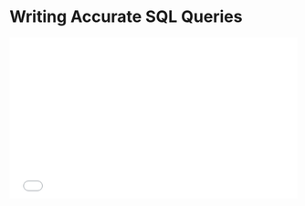# Writing Accurate SQL Queries

<div style="position: relative; width: 100%; height: 0; padding-bottom: 56.25%; overflow: hidden;">
  <iframe src="${PRIVATE_VIDEO_INTRO_1}" frameborder="0" allowfullscreen style="position: absolute; top: 0; left: 0; width: 100%; height: 100%; border: none; object-fit: cover;" />
</div>

Now that you’ve crafted your questions, it's time to generate the SQL queries that will extract the relevant information. Writing good SQL queries involves more than just translating the question into SQL—it requires attention to detail and a methodical approach. Let’s break down the key steps to writing quality queries.

## 1. Extract Key Instructions from the NLQ

The first and most important step in writing a SQL query is identifying the critical details from the natural language question (NLQ). This is where many people struggle—they miss important elements that lead to irrelevant or incomplete queries. Make sure to mark all the essential instructions that the NLQ is asking for, so nothing is overlooked.

## 2. Use Meaningful Aliases and CTEs

To improve query readability and maintainability, it’s advisable to use meaningful aliases for tables and columns. Additionally, use Common Table Expressions (CTEs) wherever needed to break down complex logic into simpler, reusable steps.

## 3. Return at Least One Row

An effective query should return at least one row in its output. If your query returns no data, check your logic and ensure that all conditions are correct and aligned with the NLQ.

## 4. SQL Quality Checklist

To ensure the query meets quality standards, follow this checklist:

<img height="329" width="602" src="${PRIVATE_IMAGE_INTRO_4}" />



:::tip
&#x20;  ✅**SQL follows NLQ accurately:**
&#x20;         The query should correctly reflect the natural language question, addressing all its requirements.
&#x20;  ✅**Logical correctness:**
&#x20;         Ensure the SQL is logically sound and flows in a structured manner that makes sense.
&#x20;  ✅**Avoid unnecessary columns:**
&#x20;        Only include the columns needed for the specific question. Extra columns can clutter results and slow down execution.
&#x20;  ✅**Include all necessary columns:**
&#x20;         Make sure every column needed by the NLQ is present in the SELECT statement.
&#x20;  ✅**Use relevant aliases:**
&#x20;         All columns in the final SELECT statement should have clear and meaningful aliases to improve readability.
&#x20;  ✅**Correct use of aggregate functions:**
&#x20;         Ensure that aggregate functions such as SUM(), AVG(), COUNT(), etc., are used correctly according to the NLQ's requirements.
&#x20;  ✅**Joins are accurate:**
&#x20;         Verify that the joins are based on the correct keys and match the corresponding tables. Avoid using joins that are not required.
&#x20;  ✅**Group by keys, not names:**
&#x20;         When using GROUP BY, make sure to group by key columns, not names, unless specifically required by the NLQ.
&#x20;  ✅**Use ORDER BY sparingly:**
&#x20;         Only use ORDER BY when explicitly requested by the NLQ or if needed to filter top results.
&#x20;  ✅**Correct sorting order:**
&#x20;         Ensure the ASC (ascending) or DESC (descending) order aligns with the requirements of the NLQ.

&#x20;   ✅**SQL follows NLQ accurately:**
&#x20;          The query should correctly reflect the natural language question, addressing all its requirements.
&#x20;   ✅**Logical correctness:**
&#x20;          Ensure the SQL is logically sound and flows in a structured manner that makes sense.
&#x20;   ✅**Avoid unnecessary columns:**
&#x20;          Only include the columns needed for the specific question. Extra columns can clutter results and slow down execution.
&#x20;   ✅**Include all necessary columns:**
&#x20;          Make sure every column needed by the NLQ is present in the SELECT statement.
&#x20;   ✅**Use relevant aliases:**
&#x20;          All columns in the final SELECT statement should have clear and meaningful aliases to improve readability.
&#x20;   ✅**Correct use of aggregate functions:**
&#x20;          Ensure that aggregate functions such as SUM(), AVG(), COUNT(), etc., are used correctly according to the NLQ's requirements.
&#x20;   ✅**Joins are accurate:**
&#x20;          Verify that the joins are based on the correct keys and match the corresponding tables. Avoid using joins that are not required.
&#x20;   ✅**Group by keys, not names:**
&#x20;          When using GROUP BY, make sure to group by key columns, not names, unless specifically required by the NLQ.
&#x20;   ✅**Use ORDER BY sparingly:**
&#x20;          Only use ORDER BY when explicitly requested by the NLQ or if needed to filter top results.
&#x20;   ✅**Correct sorting order:**
&#x20;          Ensure the ASC (ascending) or DESC (descending) order aligns with the requirements of the NLQ.
:::